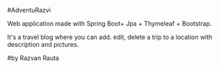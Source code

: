 #AdventuRazvi

Web application made with Spring Boot+ Jpa + Thymeleaf + Bootstrap.

It's a travel blog where you can add. edit, delete a trip to a location with description and pictures.

#by Razvan Rauta